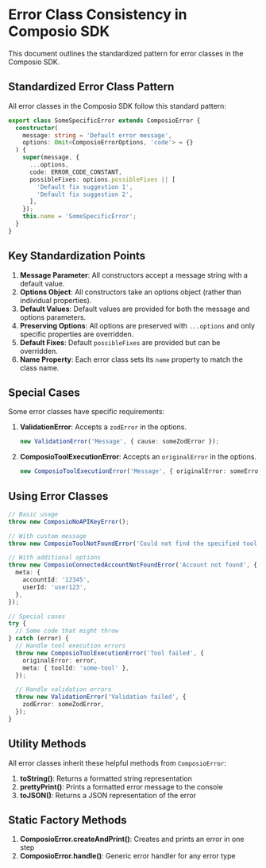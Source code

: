 # Error Class Consistency in Composio SDK

This document outlines the standardized pattern for error classes in the Composio SDK.

## Standardized Error Class Pattern

All error classes in the Composio SDK follow this standard pattern:

```typescript
export class SomeSpecificError extends ComposioError {
  constructor(
    message: string = 'Default error message',
    options: Omit<ComposioErrorOptions, 'code'> = {}
  ) {
    super(message, {
      ...options,
      code: ERROR_CODE_CONSTANT,
      possibleFixes: options.possibleFixes || [
        'Default fix suggestion 1',
        'Default fix suggestion 2',
      ],
    });
    this.name = 'SomeSpecificError';
  }
}
```

## Key Standardization Points

1. **Message Parameter**: All constructors accept a message string with a default value.
2. **Options Object**: All constructors take an options object (rather than individual properties).
3. **Default Values**: Default values are provided for both the message and options parameters.
4. **Preserving Options**: All options are preserved with `...options` and only specific properties are overridden.
5. **Default Fixes**: Default `possibleFixes` are provided but can be overridden.
6. **Name Property**: Each error class sets its `name` property to match the class name.

## Special Cases

Some error classes have specific requirements:

1. **ValidationError**: Accepts a `zodError` in the options.

   ```typescript
   new ValidationError('Message', { cause: someZodError });
   ```

2. **ComposioToolExecutionError**: Accepts an `originalError` in the options.
   ```typescript
   new ComposioToolExecutionError('Message', { originalError: someError });
   ```

## Using Error Classes

```typescript
// Basic usage
throw new ComposioNoAPIKeyError();

// With custom message
throw new ComposioToolNotFoundError('Could not find the specified tool');

// With additional options
throw new ComposioConnectedAccountNotFoundError('Account not found', {
  meta: {
    accountId: '12345',
    userId: 'user123',
  },
});

// Special cases
try {
  // Some code that might throw
} catch (error) {
  // Handle tool execution errors
  throw new ComposioToolExecutionError('Tool failed', {
    originalError: error,
    meta: { toolId: 'some-tool' },
  });

  // Handle validation errors
  throw new ValidationError('Validation failed', {
    zodError: someZodError,
  });
}
```

## Utility Methods

All error classes inherit these helpful methods from `ComposioError`:

1. **toString()**: Returns a formatted string representation
2. **prettyPrint()**: Prints a formatted error message to the console
3. **toJSON()**: Returns a JSON representation of the error

## Static Factory Methods

1. **ComposioError.createAndPrint()**: Creates and prints an error in one step
2. **ComposioError.handle()**: Generic error handler for any error type
